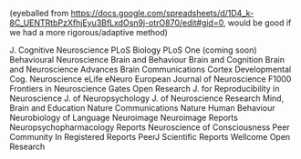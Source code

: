 (eyeballed from https://docs.google.com/spreadsheets/d/1D4_k-8C_UENTRtbPzXfhjEyu3BfLxdOsn9j-otrO870/edit#gid=0, would be good if we had a more rigorous/adaptive method) 

J. Cognitive Neuroscience
PLoS Biology
PLoS One (coming soon)
Behavioural Neuroscience
Brain and Behaviour
Brain and Cognition
Brain and Neuroscience Advances
Brain Communications
Cortex
Developmental Cog. Neuroscience
eLife
eNeuro
European Journal of Neuroscience
F1000
Frontiers in Neuroscience
Gates Open Research
J. for Reproducibility in Neuroscience
J. of Neuropsychology
J. of Neuroscience Research
Mind, Brain and Education
Nature Communications
Nature Human Behaviour
Neurobiology of Language
Neuroimage
Neuroimage Reports
Neuropsychopharmacology Reports
Neuroscience of Consciousness
Peer Community In Registered Reports
PeerJ
Scientific Reports
Wellcome Open Research
